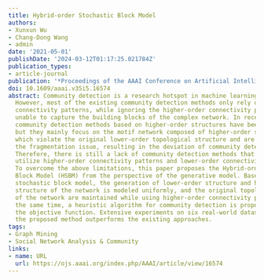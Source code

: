 ```yaml
---
title: Hybrid-order Stochastic Block Model
authors:
- Xunxun Wu
- Chang-Dong Wang
- admin
date: '2021-05-01'
publishDate: '2024-03-12T01:17:25.021784Z'
publication_types:
- article-journal
publication: '*Proceedings of the AAAI Conference on Artificial Intelligence*'
doi: 10.1609/aaai.v35i5.16574
abstract: Community detection is a research hotspot in machine learning and data mining.
  However, most of the existing community detection methods only rely on the lower-order
  connectivity patterns, while ignoring the higher-order connectivity patterns, and
  unable to capture the building blocks of the complex network. In recent years, some
  community detection methods based on higher-order structures have been developed,
  but they mainly focus on the motif network composed of higher-order structures,
  which violate the original lower-order topological structure and are affected by
  the fragmentation issue, resulting in the deviation of community detection results.
  Therefore, there is still a lack of community detection methods that can effectively
  utilize higher-order connectivity patterns and lower-order connectivity patterns.
  To overcome the above limitations, this paper proposes the Hybrid-order Stochastic
  Block Model (HSBM) from the perspective of the generative model. Based on the classical
  stochastic block model, the generation of lower-order structure and higher-order
  structure of the network is modeled uniformly, and the original topological properties
  of the network are maintained while using higher-order connectivity patterns. At
  the same time, a heuristic algorithm for community detection is proposed to optimize
  the objective function. Extensive experiments on six real-world datasets show that
  the proposed method outperforms the existing approaches.
tags:
- Graph Mining
- Social Network Analysis & Community
links:
- name: URL
  url: https://ojs.aaai.org/index.php/AAAI/article/view/16574
---
```

